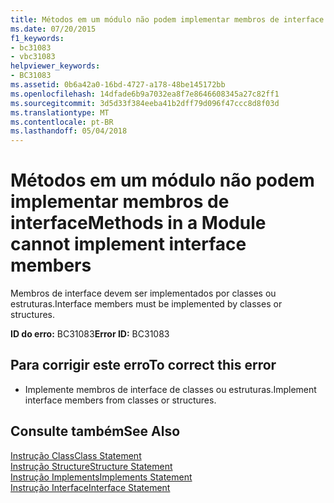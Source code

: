 ```yaml
---
title: Métodos em um módulo não podem implementar membros de interface
ms.date: 07/20/2015
f1_keywords:
- bc31083
- vbc31083
helpviewer_keywords:
- BC31083
ms.assetid: 0b6a42a0-16bd-4727-a178-48be145172bb
ms.openlocfilehash: 14dfade6b9a7032ea8f7e8646608345a27c82ff1
ms.sourcegitcommit: 3d5d33f384eeba41b2dff79d096f47ccc8d8f03d
ms.translationtype: MT
ms.contentlocale: pt-BR
ms.lasthandoff: 05/04/2018
---
```

# <a name="methods-in-a-module-cannot-implement-interface-members"></a><span data-ttu-id="0f7f5-102">Métodos em um módulo não podem implementar membros de interface</span><span class="sxs-lookup"><span data-stu-id="0f7f5-102">Methods in a Module cannot implement interface members</span></span>
<span data-ttu-id="0f7f5-103">Membros de interface devem ser implementados por classes ou estruturas.</span><span class="sxs-lookup"><span data-stu-id="0f7f5-103">Interface members must be implemented by classes or structures.</span></span>  
  
 <span data-ttu-id="0f7f5-104">**ID do erro:** BC31083</span><span class="sxs-lookup"><span data-stu-id="0f7f5-104">**Error ID:** BC31083</span></span>  
  
## <a name="to-correct-this-error"></a><span data-ttu-id="0f7f5-105">Para corrigir este erro</span><span class="sxs-lookup"><span data-stu-id="0f7f5-105">To correct this error</span></span>  
  
-   <span data-ttu-id="0f7f5-106">Implemente membros de interface de classes ou estruturas.</span><span class="sxs-lookup"><span data-stu-id="0f7f5-106">Implement interface members from classes or structures.</span></span>  
  
## <a name="see-also"></a><span data-ttu-id="0f7f5-107">Consulte também</span><span class="sxs-lookup"><span data-stu-id="0f7f5-107">See Also</span></span>  
 [<span data-ttu-id="0f7f5-108">Instrução Class</span><span class="sxs-lookup"><span data-stu-id="0f7f5-108">Class Statement</span></span>](../../visual-basic/language-reference/statements/class-statement.md)  
 [<span data-ttu-id="0f7f5-109">Instrução Structure</span><span class="sxs-lookup"><span data-stu-id="0f7f5-109">Structure Statement</span></span>](../../visual-basic/language-reference/statements/structure-statement.md)  
 [<span data-ttu-id="0f7f5-110">Instrução Implements</span><span class="sxs-lookup"><span data-stu-id="0f7f5-110">Implements Statement</span></span>](../../visual-basic/language-reference/statements/implements-statement.md)  
 [<span data-ttu-id="0f7f5-111">Instrução Interface</span><span class="sxs-lookup"><span data-stu-id="0f7f5-111">Interface Statement</span></span>](../../visual-basic/language-reference/statements/interface-statement.md)
